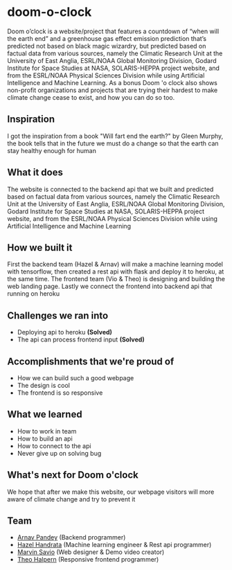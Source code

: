 # doom-o-clock
Doom o’clock is a website/project that features a countdown of “when will the earth end” and a greenhouse gas effect emission prediction that’s predicted not based on black magic wizardry, but predicted based on factual data from various sources, namely the Climatic Research Unit at the University of East Anglia, ESRL/NOAA Global Monitoring Division, Godard Institute for Space Studies at NASA, SOLARIS-HEPPA project website, and from the ESRL/NOAA Physical Sciences Division while using Artificial Intelligence and Machine Learning. As a bonus Doom 'o clock also shows non-profit organizations and projects that are trying their hardest to make climate change cease to exist, and how you can do so too. 

## Inspiration
I got the inspiration from a book "Will fart end the earth?" by Gleen Murphy, the book tells that in the future we must do a change so that the earth can stay healthy enough for human

## What it does
The website is connected to the backend api that we built and predicted based on factual data from various sources, namely the Climatic Research Unit at the University of East Anglia, ESRL/NOAA Global Monitoring Division, Godard Institute for Space Studies at NASA, SOLARIS-HEPPA project website, and from the ESRL/NOAA Physical Sciences Division while using Artificial Intelligence and Machine Learning

## How we built it
First the backend team (Hazel & Arnav) will make a machine learning model with tensorflow, then created a rest api with flask and deploy it to heroku, at the same time. The frontend team (Vio & Theo) is designing and building the web landing page. Lastly we connect the frontend into backend api that running on heroku

## Challenges we ran into
- Deploying api to heroku **(Solved)**
- The api can process frontend input **(Solved)**

## Accomplishments that we're proud of
- How we can build such a good webpage
- The design is cool
- The frontend is so responsive

## What we learned
- How to work in team
- How to build an api
- How to connect to the api
- Never give up on solving bug

## What's next for Doom o'clock
We hope that after we make this website, our webpage visitors will more aware of climate change and try to prevent it

## Team
- [Arnav Pandey](https://github.com/splitxorpio) (Backend programmer)
- [Hazel Handrata](https://github.com/kittyofheaven) (Machine learning engineer & Rest api programmer) 
- [Marvin Savio](https://github.com/marvinsavio) (Web designer & Demo video creator) 
- [Theo Halpern](https://github.com/dumax315) (Responsive frontend programmer) 

